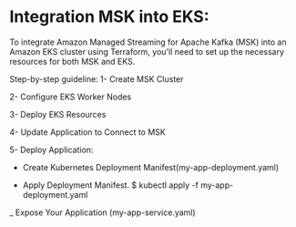 # Integration MSK into EKS:

To integrate Amazon Managed Streaming for Apache Kafka (MSK) into an Amazon EKS cluster using Terraform, you'll need to set up the necessary resources for both MSK and EKS. 

Step-by-step guideline:
1- Create MSK Cluster

2- Configure EKS Worker Nodes

3- Deploy EKS Resources

4- Update Application to Connect to MSK

5- Deploy Application: 

  - Create Kubernetes Deployment Manifest(my-app-deployment.yaml)
    
  - Apply Deployment Manifest.
    $ kubectl apply -f my-app-deployment.yaml
    
  _ Expose Your Application (my-app-service.yaml)
    
